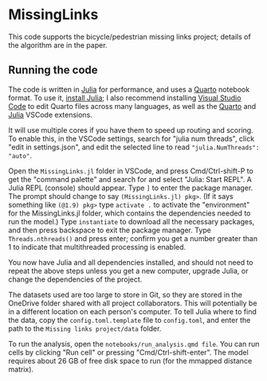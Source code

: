 # MissingLinks

This code supports the bicycle/pedestrian missing links project; details of the algorithm are in the paper.

## Running the code

The code is written in [Julia](https://julialang.org) for performance, and uses a [Quarto](https://quarto.org) notebook format. To use it, [install Julia](https://julialang.org/downloads/); I also recommend installing [Visual Studio Code](https://code.visualstudio.com/) to edit Quarto files across many languages, as well as the [Quarto](https://marketplace.visualstudio.com/items?itemName=quarto.quarto) and [Julia](https://marketplace.visualstudio.com/items?itemName=julialang.language-julia) VSCode extensions.

It will use multiple cores if you have them to speed up routing and scoring. To enable this, in the VSCode settings, search for "julia num threads", click "edit in settings.json", and edit the selected line to read `"julia.NumThreads": "auto"`.

Open the `MissingLinks.jl` folder in VSCode, and press Cmd/Ctrl-shift-P to get the "command palette" and search for and select "Julia: Start REPL". A Julia REPL (console) should appear. Type `]` to enter the package manager. The prompt should change to say `(MissingLinks.jl) pkg>`. (If it says something like `(@1.9) pkg>` type `activate .` to activate the "environment" for the MissingLinks.jl folder, which contains the dependencies needed to run the model.) Type `instantiate` to download all the necessary packages, and then press backspace to exit the package manager. Type `Threads.nthreads()` and press enter; confirm you get a number greater than 1 to indicate that multithreaded processing is enabled.

You now have Julia and all dependencies installed, and should not need to repeat the above steps unless you get a new computer, upgrade Julia, or change the dependencies of the project.

The datasets used are too large to store in Git, so they are stored in the OneDrive folder shared with all project collaborators. This will potentially be in a different location on each person's computer. To tell Julia where to find the data, copy the `config.toml.template` file to `config.toml`, and enter the path to the `Missing links project/data` folder.

To run the analysis, open the `notebooks/run_analysis.qmd file`. You can run cells by clicking "Run cell" or pressing "Cmd/Ctrl-shift-enter". The model requires about 26 GB of free disk space to run (for the mmapped distance matrix).